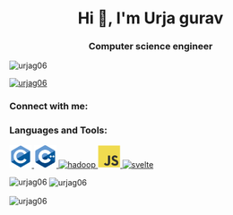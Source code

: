 <h1 align="center">Hi 👋, I'm Urja gurav</h1>
<h3 align="center">Computer science engineer</h3>

<p align="left"> <img src="https://komarev.com/ghpvc/?username=urjag06&label=Profile%20views&color=0e75b6&style=flat" alt="urjag06" /> </p>

<p align="left"> <a href="https://github.com/ryo-ma/github-profile-trophy"><img src="https://github-profile-trophy.vercel.app/?username=urjag06" alt="urjag06" /></a> </p>

<h3 align="left">Connect with me:</h3>
<p align="left">
</p>

<h3 align="left">Languages and Tools:</h3>
<p align="left"> <a href="https://www.cprogramming.com/" target="_blank" rel="noreferrer"> <img src="https://raw.githubusercontent.com/devicons/devicon/master/icons/c/c-original.svg" alt="c" width="40" height="40"/> </a> <a href="https://www.w3schools.com/cpp/" target="_blank" rel="noreferrer"> <img src="https://raw.githubusercontent.com/devicons/devicon/master/icons/cplusplus/cplusplus-original.svg" alt="cplusplus" width="40" height="40"/> </a> <a href="https://hadoop.apache.org/" target="_blank" rel="noreferrer"> <img src="https://www.vectorlogo.zone/logos/apache_hadoop/apache_hadoop-icon.svg" alt="hadoop" width="40" height="40"/> </a> <a href="https://developer.mozilla.org/en-US/docs/Web/JavaScript" target="_blank" rel="noreferrer"> <img src="https://raw.githubusercontent.com/devicons/devicon/master/icons/javascript/javascript-original.svg" alt="javascript" width="40" height="40"/> </a> <a href="https://svelte.dev" target="_blank" rel="noreferrer"> <img src="https://upload.wikimedia.org/wikipedia/commons/1/1b/Svelte_Logo.svg" alt="svelte" width="40" height="40"/> </a> </p>

<p><img align="left" src="https://github-readme-stats.vercel.app/api/top-langs?username=urjag06&show_icons=true&locale=en&layout=compact" alt="urjag06" /></p>

<p>&nbsp;<img align="center" src="https://github-readme-stats.vercel.app/api?username=urjag06&show_icons=true&locale=en" alt="urjag06" /></p>

<p><img align="center" src="https://github-readme-streak-stats.herokuapp.com/?user=urjag06&" alt="urjag06" /></p>
